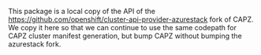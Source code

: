 This package is a local copy of the API of the
https://github.com/openshift/cluster-api-provider-azurestack
fork of CAPZ. We copy it here so that we can continue to use
the same codepath for CAPZ cluster manifest generation, but bump
CAPZ without bumping the azurestack fork.